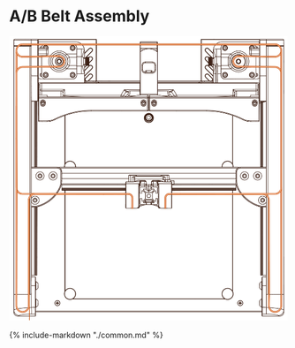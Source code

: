 # A/B Belt Assembly

![](../img/assembly/abbelts/abbelts.png)

{%
   include-markdown "./common.md"
%}

<script>
  queueRenderPage(119);
</script>
